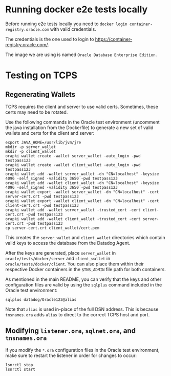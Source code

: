 # Running docker e2e tests locally 

Before running e2e tests locally you need to `docker login container-registry.oracle.com` with valid credentials.

The credentials is the one used to login to https://container-registry.oracle.com/.

The image we are using is named `Oracle Database Enterprise Edition`.

# Testing on TCPS

## Regenerating Wallets

TCPS requires the client and server to use valid certs. Sometimes, these certs may need to be rotated. 

Use the following commands in the Oracle test environment (uncomment the java installation from the Dockerfile) to generate a new set of valid wallets and certs for the client and server:

```shell
export JAVA_HOME=/usr/lib/jvm/jre
mkdir -p server_wallet
mkdir -p client_wallet
orapki wallet create -wallet server_wallet -auto_login -pwd testpass123
orapki wallet create -wallet client_wallet -auto_login -pwd testpass123
orapki wallet add -wallet server_wallet -dn "CN=localhost" -keysize 4096 -self_signed -validity 3650 -pwd testpass123
orapki wallet add -wallet client_wallet -dn "CN=localhost" -keysize 4096 -self_signed -validity 3650 -pwd testpass123
orapki wallet export -wallet server_wallet -dn "CN=localhost" -cert server-cert.crt -pwd testpass123
orapki wallet export -wallet client_wallet -dn "CN=localhost" -cert client-cert.crt -pwd testpass123
orapki wallet add -wallet server_wallet -trusted_cert -cert client-cert.crt -pwd testpass123
orapki wallet add -wallet client_wallet -trusted_cert -cert server-cert.crt -pwd testpass123
cp server-cert.crt client_wallet/cert.pem
```

This creates the `server_wallet` and `client_wallet` directories which contain valid keys to access the database from the Datadog Agent.

After the keys are generated, place `server_wallet` in `oracle/tests/docker/server` and `client_wallet` in `oracle/tests/docker/client`. You can also place them within their respective Docker containers in the `$TNS_ADMIN` file path for both containers.  

As mentioned in the main README, you can verify that the keys and other configuration files are valid by using the `sqlplus` command included in the Oracle test environment: 

```shell
sqlplus datadog/Oracle123@alias
```

Note that `alias` is used in-place of the full DSN address. This is because `tnsnames.ora` adds `alias` to direct to the correct TCPS host and port. 

## Modifying `listener.ora`, `sqlnet.ora`, and `tnsnames.ora`

If you modify the `*.ora` configuration files in the Oracle test environment, make sure to restart the listener in order for changes to occur:

```shell
lsnrctl stop
lsnrctl start
```